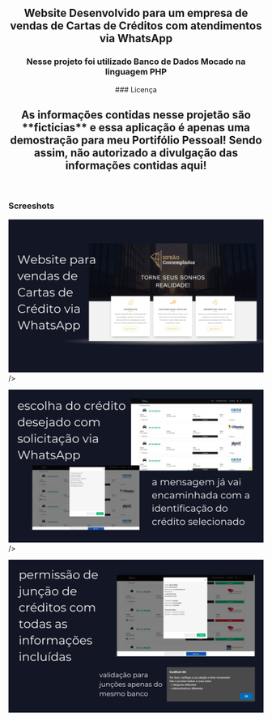 <div align="center">

<h2 align="center">Website Desenvolvido para um empresa de vendas de Cartas de Créditos com atendimentos via WhatsApp</h2>


<h3 align="center">Nesse projeto foi utilizado Banco de Dados Mocado na linguagem PHP</h3>
### Licença
<h2>
As informações contidas nesse projetão são **ficticias** e essa aplicação é apenas uma demostração para meu Portifólio Pessoal! Sendo assim, não autorizado a divulgação das informações contidas aqui!</h2>
</div>

<br />

### Screeshots

![Sifrão Contempladas Desktop Demo](./readme-images/desktop-demo1.jpg "Desktop Demo")/>

![Sifrão Contempladas Desktop Demo](./readme-images/desktop-demo2.jpg "Desktop Demo")/>

![Sifrão Contempladas Desktop Demo](./readme-images/desktop-demo3.jpg "Desktop Demo")


